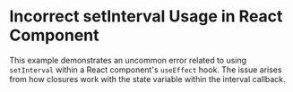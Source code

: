 # Incorrect setInterval Usage in React Component

This example demonstrates an uncommon error related to using `setInterval` within a React component's `useEffect` hook. The issue arises from how closures work with the state variable within the interval callback.